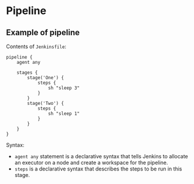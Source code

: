 # Pipeline

## Example of pipeline

Contents of `Jenkinsfile`:

```
pipeline {
    agent any
    
    stages {
        stage('One') {
            steps {
                sh "sleep 3"
            }
        }
        stage('Two') {
            steps {
                sh "sleep 1"
            }
        }
    }
}
```

Syntax:

- `agent any` statement is a declarative syntax that tells Jenkins to allocate an executor on a node and create a workspace for the pipeline.
- `steps` is a declarative syntax that describes the steps to be run in this stage.
